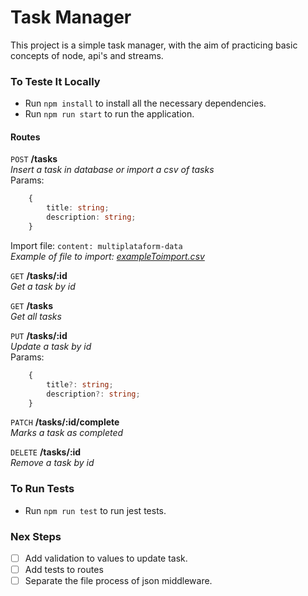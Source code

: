 # Task Manager

This project is a simple task manager, with the aim of practicing basic concepts of node, api's and streams.

### To Teste It Locally

- Run `npm install` to install all the necessary dependencies.
- Run `npm run start` to run the application.

#### Routes

`POST` **/tasks** <br>
*Insert a task in database or import a csv of tasks* <br>
Params:
```ts
    {
        title: string;
        description: string;
    }
```
Import file:
`content: multiplataform-data`<br>
*Example of file to import: [exampleToimport.csv](./exampleToImport.csv)*

`GET` **/tasks/:id** <br>
*Get a task by id*

`GET` **/tasks** <br>
*Get all tasks*

`PUT` **/tasks/:id** <br>
*Update a task by id* <br>
Params:
```ts
    {
        title?: string;
        description?: string;
    }
```

`PATCH` **/tasks/:id/complete** <br>
*Marks a task as completed*

`DELETE` **/tasks/:id** <br>
*Remove a task by id*

### To Run Tests

- Run `npm run test` to run jest tests.

### Nex Steps

- [ ] Add validation to values to update task.
- [ ] Add tests to routes
- [ ] Separate the file process of json middleware.